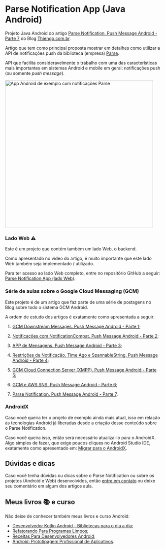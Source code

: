 # Parse Notification App (Java Android)

Projeto Java Android do artigo [Parse Notification. Push Message Android - Parte 7](https://www.thiengo.com.br/parse-notification-push-message-android-parte-7) do Blog [Thiengo.com.br](https://www.thiengo.com.br).

Artigo que tem como principal proposta mostrar em detalhes como utilizar a API de notificações push da biblioteca (empresa) [Parse](https://parseplatform.org/).

API que facilita consideravelmente o trabalho com uma das características mais importantes em sistemas Android e mobile em geral: notificações push (ou somente *push message*).

<img src="https://www.thiengo.com.br/img/post/facebook/650-366/fnr59orl2tj4asgdq3o7eahho3204e2f2c2773420f5671f6c7924aa1e2.png" width="480" alt="App Android de exemplo com notificações Parse">

### Lado Web ⚠

Este é um projeto que contém também um lado Web, o backend.

Como apresentado no vídeo do artigo, é muito importante que este lado Web também seja implementado / utilizado.

Para ter acesso ao lado Web completo, entre no repositório GitHub a seguir: [Parse Notification App (lado Web)](https://github.com/viniciusthiengo/parse-notification-example-web).

### Série de aulas sobre o Google Cloud Messaging (GCM)

Este projeto é de um artigo que faz parte de uma série de postagens no Blog sobre todo o sistema GCM Android.

A ordem de estudo dos artigos é exatamente como apresentada a seguir:

1. [GCM Downstream Messages. Push Message Android - Parte 1](https://www.thiengo.com.br/gcm-downstream-messages-push-message-android-parte-1);

2. [Notificações com NotificationCompat. Push Message Android - Parte 2](https://www.thiengo.com.br/notificacoes-com-notificationcompat-push-message-android-parte-2);

3. [APP de Mensagens. Push Message Android - Parte 3](https://www.thiengo.com.br/app-de-mensagens-push-message-android-parte-3);

4. [Restrições de Notificação, Time Ago e SpannableString. Push Message Android - Parte 4](https://www.thiengo.com.br/restricoes-de-notificacao-time-ago-e-spannablestring-push-message-android-parte-4);

5. [GCM Cloud Connection Server (XMPP). Push Message Android - Parte 5](https://www.thiengo.com.br/gcm-cloud-connection-server-xmpp-push-message-android-parte-5);

6. [GCM e AWS SNS. Push Message Android - Parte 6](https://www.thiengo.com.br/gcm-e-aws-sns-push-message-android-parte-6);

7. [Parse Notification. Push Message Android - Parte 7](https://www.thiengo.com.br/parse-notification-push-message-android-parte-7).

### AndroidX

Caso você queira ter o projeto de exemplo ainda mais atual, isso em relação às tecnologias Android já liberadas desde a criação desse conteúdo sobre o Parse Notification.

Caso você queira isso, então será necessário atualiza-lo para o AndroidX. Algo simples de fazer, que exige poucos cliques no Android Studio IDE, exatamente como apresentado em: [Migrar para o AndroidX](https://developer.android.com/jetpack/androidx/migrate?hl=pt-br).

## Dúvidas e dicas

Caso você tenha dúvidas ou dicas sobre o Parse Notification ou sobre os projetos (Android e Web) desenvolvidos, então [entre em contato](https://www.thiengo.com.br/contato) ou deixe seu comentário em algum dos artigos aula.

## Meus livros 📚 e curso

Não deixe de conhecer também meus livros e curso Android:

- [Desenvolvedor Kotlin Android - Bibliotecas para o dia a dia](https://www.thiengo.com.br/livro-desenvolvedor-kotlin-android);
- [Refatorando Para Programas Limpos](https://www.thiengo.com.br/livro-refatorando-para-programas-limpos);
- [Receitas Para Desenvolvedores Android](https://www.thiengo.com.br/livro-receitas-para-desenvolvedores-android);
- [Android: Prototipagem Profissional de Aplicativos](https://www.udemy.com/course/android-prototipagem-profissional-de-aplicativos/?locale=pt_BR&persist_locale=).
